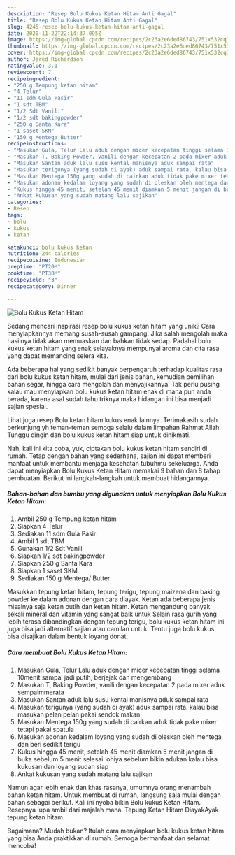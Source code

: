 ```yaml
---
description: "Resep Bolu Kukus Ketan Hitam Anti Gagal"
title: "Resep Bolu Kukus Ketan Hitam Anti Gagal"
slug: 4245-resep-bolu-kukus-ketan-hitam-anti-gagal
date: 2020-11-22T22:14:37.095Z
image: https://img-global.cpcdn.com/recipes/2c23a2e6ded86743/751x532cq70/bolu-kukus-ketan-hitam-foto-resep-utama.jpg
thumbnail: https://img-global.cpcdn.com/recipes/2c23a2e6ded86743/751x532cq70/bolu-kukus-ketan-hitam-foto-resep-utama.jpg
cover: https://img-global.cpcdn.com/recipes/2c23a2e6ded86743/751x532cq70/bolu-kukus-ketan-hitam-foto-resep-utama.jpg
author: Jared Richardson
ratingvalue: 3.1
reviewcount: 7
recipeingredient:
- "250 g Tempung ketan hitam"
- "4 Telur"
- "11 sdm Gula Pasir"
- "1 sdt TBM"
- "1/2 Sdt Vanili"
- "1/2 sdt bakingpowder"
- "250 g Santa Kara"
- "1 saset SKM"
- "150 g Mentega Butter"
recipeinstructions:
- "Masukan Gula, Telur Lalu aduk dengan micer kecepatan tinggi selama 10menit sampai jadi putih, berjejak dan mengembang"
- "Masukan T, Baking Powder, vanili dengan kecepatan 2 pada mixer aduk sempaimmerata"
- "Masukan Santan aduk lalu susu kental manisnya aduk sampai rata"
- "Masukan terigunya (yang sudah di ayak) aduk sampai rata. kalau bisa masukan pelan pelan pakai sendok makan"
- "Masukan Mentega 150g yang sudah di cairkan aduk tidak pake mixer tetapi pakai spatula"
- "Masukan adonan kedalam loyang yang sudah di oleskan oleh mentega dan beri sedikit terigu"
- "Kukus hingga 45 menit, setelah 45 menit diamkan 5 menit jangan di buka sebelum 5 menit selesai. ohiya sebelum bikin adukan kalau bisa kukusan dan loyang sudah siap"
- "Ankat kukusan yang sudah matang lalu sajikan"
categories:
- Resep
tags:
- bolu
- kukus
- ketan

katakunci: bolu kukus ketan 
nutrition: 244 calories
recipecuisine: Indonesian
preptime: "PT20M"
cooktime: "PT38M"
recipeyield: "3"
recipecategory: Dinner

---
```



![Bolu Kukus Ketan Hitam](https://img-global.cpcdn.com/recipes/2c23a2e6ded86743/751x532cq70/bolu-kukus-ketan-hitam-foto-resep-utama.jpg)

Sedang mencari inspirasi resep bolu kukus ketan hitam yang unik? Cara menyiapkannya memang susah-susah gampang. Jika salah mengolah maka hasilnya tidak akan memuaskan dan bahkan tidak sedap. Padahal bolu kukus ketan hitam yang enak selayaknya mempunyai aroma dan cita rasa yang dapat memancing selera kita.

Ada beberapa hal yang sedikit banyak berpengaruh terhadap kualitas rasa dari bolu kukus ketan hitam, mulai dari jenis bahan, kemudian pemilihan bahan segar, hingga cara mengolah dan menyajikannya. Tak perlu pusing kalau mau menyiapkan bolu kukus ketan hitam enak di mana pun anda berada, karena asal sudah tahu triknya maka hidangan ini bisa menjadi sajian spesial.

Lihat juga resep Bolu ketan hitam kukus enak lainnya. Terimakasih sudah berkunjung yh teman-teman semoga selalu dalam limpahan Rahmat Allah. Tunggu dingin dan bolu kukus ketan hitam siap untuk dinikmati.


Nah, kali ini kita coba, yuk, ciptakan bolu kukus ketan hitam sendiri di rumah. Tetap dengan bahan yang sederhana, sajian ini dapat memberi manfaat untuk membantu menjaga kesehatan tubuhmu sekeluarga. Anda dapat menyiapkan Bolu Kukus Ketan Hitam memakai 9 bahan dan 8 tahap pembuatan. Berikut ini langkah-langkah untuk membuat hidangannya.

<!--inarticleads1-->

##### Bahan-bahan dan bumbu yang digunakan untuk menyiapkan Bolu Kukus Ketan Hitam:

1. Ambil 250 g Tempung ketan hitam
1. Siapkan 4 Telur
1. Sediakan 11 sdm Gula Pasir
1. Ambil 1 sdt TBM
1. Gunakan 1/2 Sdt Vanili
1. Siapkan 1/2 sdt bakingpowder
1. Siapkan 250 g Santa Kara
1. Siapkan 1 saset SKM
1. Sediakan 150 g Mentega/ Butter


Masukkan tepung ketan hitam, tepung terigu, tepung maizena dan baking powder ke dalam adonan dengan cara diayak. Ketan ada beberapa jenis misalnya saja ketan putih dan ketan hitam. Ketan mengandung banyak sekali mineral dan vitamin yang sangat baik untuk Selain rasa gurih yang lebih terasa dibandingkan dengan tepung terigu, bolu kukus ketan hitam ini juga bisa jadi alternatif sajian atau camilan untuk. Tentu juga bolu kukus bisa disajikan dalam bentuk loyang donat. 

<!--inarticleads2-->

##### Cara membuat Bolu Kukus Ketan Hitam:

1. Masukan Gula, Telur Lalu aduk dengan micer kecepatan tinggi selama 10menit sampai jadi putih, berjejak dan mengembang
1. Masukan T, Baking Powder, vanili dengan kecepatan 2 pada mixer aduk sempaimmerata
1. Masukan Santan aduk lalu susu kental manisnya aduk sampai rata
1. Masukan terigunya (yang sudah di ayak) aduk sampai rata. kalau bisa masukan pelan pelan pakai sendok makan
1. Masukan Mentega 150g yang sudah di cairkan aduk tidak pake mixer tetapi pakai spatula
1. Masukan adonan kedalam loyang yang sudah di oleskan oleh mentega dan beri sedikit terigu
1. Kukus hingga 45 menit, setelah 45 menit diamkan 5 menit jangan di buka sebelum 5 menit selesai. ohiya sebelum bikin adukan kalau bisa kukusan dan loyang sudah siap
1. Ankat kukusan yang sudah matang lalu sajikan


Namun agar lebih enak dan khas rasanya, umumnya orang menambah bahan ketan hitam. Untuk membuat di rumah, langsung saja mulai dengan bahan sebagai berikut. Kali ini nyoba bikin Bolu kukus Ketan Hitam. Resepnya lupa ambil dari majalah mana. Tepung Ketan Hitam DiayakAyak tepung ketan hitam. 

Bagaimana? Mudah bukan? Itulah cara menyiapkan bolu kukus ketan hitam yang bisa Anda praktikkan di rumah. Semoga bermanfaat dan selamat mencoba!
